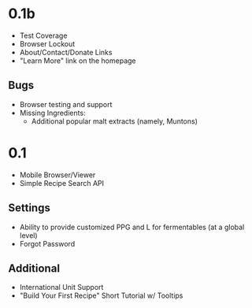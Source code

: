 0.1b
====

* Test Coverage
* Browser Lockout
* About/Contact/Donate Links
* "Learn More" link on the homepage

Bugs
--------------
* Browser testing and support
* Missing Ingredients:
    - Additional popular malt extracts (namely, Muntons)

0.1
====

* Mobile Browser/Viewer
* Simple Recipe Search API

Settings
--------
* Ability to provide customized PPG and L for fermentables (at a global level)
* Forgot Password

Additional
----------
* International Unit Support
* "Build Your First Recipe" Short Tutorial w/ Tooltips
